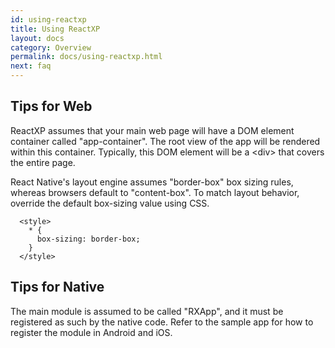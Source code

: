 ```yaml
---
id: using-reactxp
title: Using ReactXP
layout: docs
category: Overview
permalink: docs/using-reactxp.html
next: faq
---
```


## Tips for Web

ReactXP assumes that your main web page will have a DOM element container called "app-container". The root view of the app will be rendered within this container. Typically, this DOM element will be a &lt;div&gt; that covers the entire page.

React Native's layout engine assumes "border-box" box sizing rules, whereas browsers default to "content-box". To match layout behavior, override the default box-sizing value using CSS.

```
  <style>
    * {
      box-sizing: border-box;
    }
  </style>
```

## Tips for Native

The main module is assumed to be called "RXApp", and it must be registered as such by the native code. Refer to the sample app for how to register the module in Android and iOS.


